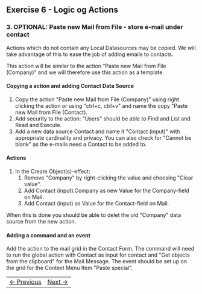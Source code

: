 ## Exercise 6 - Logic og Actions
### 3. OPTIONAL: Paste new Mail from File - store e-mail under contact
Actions which do not contain any Local Datasources may be copied. We will take advantage of this to ease the job of adding emails to contacts.

This action will be similar to the action "Paste new Mail from File (Company)" and we will therefore use this action as a template.

#### Copying a action and adding Contact Data Source
1. Copy the action "Paste new Mail from File (Company)" using right clicking the action or using "ctrl+c, ctrl+v" and name the copy "Paste new Mail from File (Contact).
2. Add security to the action: "Users" should be able to Find and List and Read and Execute.
3. Add a new data source Contact and name it "Contact (input)" with appropriate cardinality and privacy. You can also check for "Cannot be blank" as the e-mails need a Contact to be added to.

#### Actions
1. In the Create Object(s)-effect:
   1. Remove "Company" by right-clicking the value and choosing "Clear value".
   2. Add Contact (input).Company as new Value for the Company-field on Mail.
   3. Add Contact (input) as Value for the Contact-field on Mail.

When this is done you should be able to delet the old "Company" data source from the new action.
   
#### Adding a command and an event
Add the action to the mail grid in the Contact Form. The command will need to run the global action with Contact as input for contact and "Get objects from the clipboard" for the Mail Message. The event should be set up on the grid for the Context Menu Item "Paste special".

<table>
   <tr><td><a href="exercise-06-1.md"><- Previous</a></td><td align="right"><a href="exercise-07.md">Next -></a></td></tr>
</table>
